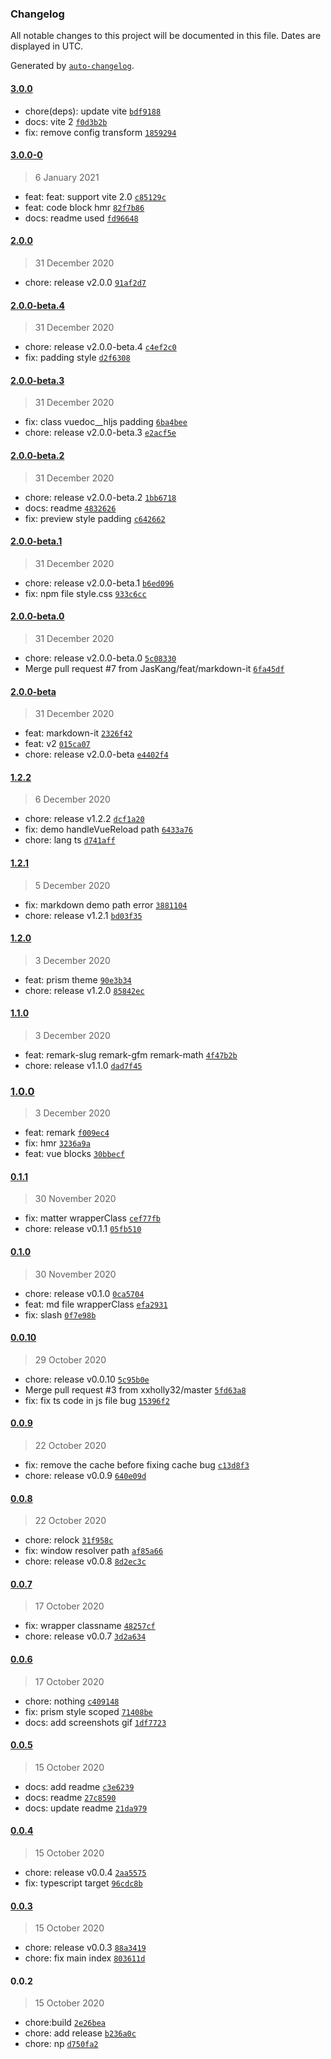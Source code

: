 ### Changelog

All notable changes to this project will be documented in this file. Dates are displayed in UTC.

Generated by [`auto-changelog`](https://github.com/CookPete/auto-changelog).

#### [3.0.0](https://github.com/JasKang/vite-plugin-vuedoc/compare/3.0.0-0...3.0.0)

- chore(deps): update vite [`bdf9188`](https://github.com/JasKang/vite-plugin-vuedoc/commit/bdf91881664bb91c7302c50d9cb7680720dfd751)
- docs: vite 2 [`f0d3b2b`](https://github.com/JasKang/vite-plugin-vuedoc/commit/f0d3b2b516e1395e9d8cd464fc904a6f41c86c88)
- fix: remove config transform [`1859294`](https://github.com/JasKang/vite-plugin-vuedoc/commit/185929433309ca7868200093a590dfa1bfb4fe85)

#### [3.0.0-0](https://github.com/JasKang/vite-plugin-vuedoc/compare/2.0.0...3.0.0-0)

> 6 January 2021

- feat: feat: support vite 2.0 [`c85129c`](https://github.com/JasKang/vite-plugin-vuedoc/commit/c85129c3f125ea87990c24c9d99956d1409d3f91)
- feat: code block hmr [`82f7b86`](https://github.com/JasKang/vite-plugin-vuedoc/commit/82f7b86b6710107a67ff7269bab252607b1c09c7)
- docs: readme used [`fd96648`](https://github.com/JasKang/vite-plugin-vuedoc/commit/fd966480cb3df01e0e51018f8bd25a2a7f7adb61)

#### [2.0.0](https://github.com/JasKang/vite-plugin-vuedoc/compare/2.0.0-beta.4...2.0.0)

> 31 December 2020

- chore: release v2.0.0 [`91af2d7`](https://github.com/JasKang/vite-plugin-vuedoc/commit/91af2d7487d8973beb2755c1b4ab0402640b1b36)

#### [2.0.0-beta.4](https://github.com/JasKang/vite-plugin-vuedoc/compare/2.0.0-beta.3...2.0.0-beta.4)

> 31 December 2020

- chore: release v2.0.0-beta.4 [`c4ef2c0`](https://github.com/JasKang/vite-plugin-vuedoc/commit/c4ef2c04e83f21fb2b7ee0599b0ce7c2dd9ee90a)
- fix: padding style [`d2f6308`](https://github.com/JasKang/vite-plugin-vuedoc/commit/d2f630861d71c1820141a4c06d1bb3efd97150ac)

#### [2.0.0-beta.3](https://github.com/JasKang/vite-plugin-vuedoc/compare/2.0.0-beta.2...2.0.0-beta.3)

> 31 December 2020

- fix: class vuedoc__hljs padding [`6ba4bee`](https://github.com/JasKang/vite-plugin-vuedoc/commit/6ba4bee287635464113e44ed32c25bd27fa5bba8)
- chore: release v2.0.0-beta.3 [`e2acf5e`](https://github.com/JasKang/vite-plugin-vuedoc/commit/e2acf5e4d36c076da854fc4f5a4662bb86fd98c3)

#### [2.0.0-beta.2](https://github.com/JasKang/vite-plugin-vuedoc/compare/2.0.0-beta.1...2.0.0-beta.2)

> 31 December 2020

- chore: release v2.0.0-beta.2 [`1bb6718`](https://github.com/JasKang/vite-plugin-vuedoc/commit/1bb6718a769a4a34cdbff7bcab4ba6147e85d20f)
- docs: readme [`4832626`](https://github.com/JasKang/vite-plugin-vuedoc/commit/48326269d300a3abb5c531c10c66d8fc3b7eef5b)
- fix: preview style padding [`c642662`](https://github.com/JasKang/vite-plugin-vuedoc/commit/c6426624f8e9d50d7d9d39329337cadd1ccc1885)

#### [2.0.0-beta.1](https://github.com/JasKang/vite-plugin-vuedoc/compare/2.0.0-beta.0...2.0.0-beta.1)

> 31 December 2020

- chore: release v2.0.0-beta.1 [`b6ed096`](https://github.com/JasKang/vite-plugin-vuedoc/commit/b6ed09654d179379822d405dd2922799b896ad40)
- fix: npm file style.css [`933c6cc`](https://github.com/JasKang/vite-plugin-vuedoc/commit/933c6cc2a2c91441fdb91568799cb82a3dd5effe)

#### [2.0.0-beta.0](https://github.com/JasKang/vite-plugin-vuedoc/compare/2.0.0-beta...2.0.0-beta.0)

> 31 December 2020

- chore: release v2.0.0-beta.0 [`5c08330`](https://github.com/JasKang/vite-plugin-vuedoc/commit/5c08330e3065ace235a596a15ab9500218ed728f)
- Merge pull request #7 from JasKang/feat/markdown-it [`6fa45df`](https://github.com/JasKang/vite-plugin-vuedoc/commit/6fa45df77f83e07eccd5f0a30e825d8863d04bb0)

#### [2.0.0-beta](https://github.com/JasKang/vite-plugin-vuedoc/compare/1.2.2...2.0.0-beta)

> 31 December 2020

- feat: markdown-it [`2326f42`](https://github.com/JasKang/vite-plugin-vuedoc/commit/2326f420d26dc6d3db80336b9632cb8647b24b58)
- feat: v2 [`015ca07`](https://github.com/JasKang/vite-plugin-vuedoc/commit/015ca0718df38095c695f62f2f6ca2103a3a9112)
- chore: release v2.0.0-beta [`e4402f4`](https://github.com/JasKang/vite-plugin-vuedoc/commit/e4402f4bc0c7a58729db31deca99445c8a35d8cf)

#### [1.2.2](https://github.com/JasKang/vite-plugin-vuedoc/compare/1.2.1...1.2.2)

> 6 December 2020

- chore: release v1.2.2 [`dcf1a20`](https://github.com/JasKang/vite-plugin-vuedoc/commit/dcf1a20ab6adb2c6b7279d4c43211f96468cff0e)
- fix: demo handleVueReload path [`6433a76`](https://github.com/JasKang/vite-plugin-vuedoc/commit/6433a768902a6b2bf4e9f1959e470cade0fafce0)
- chore: lang ts [`d741aff`](https://github.com/JasKang/vite-plugin-vuedoc/commit/d741aff0172c11e94d12b4a53c621d0f46b0e3fa)

#### [1.2.1](https://github.com/JasKang/vite-plugin-vuedoc/compare/1.2.0...1.2.1)

> 5 December 2020

- fix: markdown demo path error [`3881104`](https://github.com/JasKang/vite-plugin-vuedoc/commit/3881104b559ef52b2fedeaee99b020413edd6d83)
- chore: release v1.2.1 [`bd03f35`](https://github.com/JasKang/vite-plugin-vuedoc/commit/bd03f35afef206863f15cc2f05718e7e022881d8)

#### [1.2.0](https://github.com/JasKang/vite-plugin-vuedoc/compare/1.1.0...1.2.0)

> 3 December 2020

- feat: prism theme [`90e3b34`](https://github.com/JasKang/vite-plugin-vuedoc/commit/90e3b34423e53651578c270b4517c74155a39648)
- chore: release v1.2.0 [`85842ec`](https://github.com/JasKang/vite-plugin-vuedoc/commit/85842eca6bfe5426fc3b1c963e022fef16c7024b)

#### [1.1.0](https://github.com/JasKang/vite-plugin-vuedoc/compare/1.0.0...1.1.0)

> 3 December 2020

- feat: remark-slug remark-gfm remark-math [`4f47b2b`](https://github.com/JasKang/vite-plugin-vuedoc/commit/4f47b2ba64606c22a985423ad543290bbcac06c3)
- chore: release v1.1.0 [`dad7f45`](https://github.com/JasKang/vite-plugin-vuedoc/commit/dad7f45802e67ff6dc1a8ba263f980268d040040)

### [1.0.0](https://github.com/JasKang/vite-plugin-vuedoc/compare/0.1.1...1.0.0)

> 3 December 2020

- feat: remark [`f009ec4`](https://github.com/JasKang/vite-plugin-vuedoc/commit/f009ec482d0cb95e2591384eec19b3fb2b4f51f5)
- fix: hmr [`3236a9a`](https://github.com/JasKang/vite-plugin-vuedoc/commit/3236a9ab7399dc017bef2db39646974711ad179f)
- feat: vue blocks [`30bbecf`](https://github.com/JasKang/vite-plugin-vuedoc/commit/30bbecf4581b494d7eccffaf509a3e5373a50112)

#### [0.1.1](https://github.com/JasKang/vite-plugin-vuedoc/compare/0.1.0...0.1.1)

> 30 November 2020

- fix: matter wrapperClass [`cef77fb`](https://github.com/JasKang/vite-plugin-vuedoc/commit/cef77fb6e60d8cf180a700b2fe564a8b5777e119)
- chore: release v0.1.1 [`05fb510`](https://github.com/JasKang/vite-plugin-vuedoc/commit/05fb5100ea7e863a2ad065ad0e569ed691abaa96)

#### [0.1.0](https://github.com/JasKang/vite-plugin-vuedoc/compare/0.0.10...0.1.0)

> 30 November 2020

- chore: release v0.1.0 [`0ca5704`](https://github.com/JasKang/vite-plugin-vuedoc/commit/0ca57042fa0093f098d0affc447bfd38838889d1)
- feat: md file wrapperClass [`efa2931`](https://github.com/JasKang/vite-plugin-vuedoc/commit/efa29314ab9ffd534d73a29d125f3c2aeada5b75)
- fix: slash [`0f7e98b`](https://github.com/JasKang/vite-plugin-vuedoc/commit/0f7e98b54d983e7abd535d838570f45c56050d5d)

#### [0.0.10](https://github.com/JasKang/vite-plugin-vuedoc/compare/0.0.9...0.0.10)

> 29 October 2020

- chore: release v0.0.10 [`5c95b0e`](https://github.com/JasKang/vite-plugin-vuedoc/commit/5c95b0e7462ca4ea0835f63eb59c689203d225cd)
- Merge pull request #3 from xxholly32/master [`5fd63a8`](https://github.com/JasKang/vite-plugin-vuedoc/commit/5fd63a8bf51d77054f9d4ef63e0f2382071f0293)
- fix: fix ts code in js file bug [`15396f2`](https://github.com/JasKang/vite-plugin-vuedoc/commit/15396f249113264a0401785e743c3fbeba43c837)

#### [0.0.9](https://github.com/JasKang/vite-plugin-vuedoc/compare/0.0.8...0.0.9)

> 22 October 2020

- fix: remove the cache before fixing cache bug [`c13d8f3`](https://github.com/JasKang/vite-plugin-vuedoc/commit/c13d8f363753842e637a08afed97457d3001a866)
- chore: release v0.0.9 [`640e09d`](https://github.com/JasKang/vite-plugin-vuedoc/commit/640e09d4a1e0b56b82e8339f065fef43469f48d0)

#### [0.0.8](https://github.com/JasKang/vite-plugin-vuedoc/compare/0.0.7...0.0.8)

> 22 October 2020

- chore: relock [`31f958c`](https://github.com/JasKang/vite-plugin-vuedoc/commit/31f958c18c45ee59956828cf19bb7b3e64ebb86a)
- fix: window resolver path [`af85a66`](https://github.com/JasKang/vite-plugin-vuedoc/commit/af85a660594ffe6512e40c17991d451d61bd4204)
- chore: release v0.0.8 [`8d2ec3c`](https://github.com/JasKang/vite-plugin-vuedoc/commit/8d2ec3ce8e6f8a109a85b89c7674d81c5e791dbe)

#### [0.0.7](https://github.com/JasKang/vite-plugin-vuedoc/compare/0.0.6...0.0.7)

> 17 October 2020

- fix: wrapper classname [`48257cf`](https://github.com/JasKang/vite-plugin-vuedoc/commit/48257cf4e34ba7f0b41299183455b33e44bc522e)
- chore: release v0.0.7 [`3d2a634`](https://github.com/JasKang/vite-plugin-vuedoc/commit/3d2a63411115476c01b86b969f185da69538b27d)

#### [0.0.6](https://github.com/JasKang/vite-plugin-vuedoc/compare/0.0.5...0.0.6)

> 17 October 2020

- chore: nothing [`c409148`](https://github.com/JasKang/vite-plugin-vuedoc/commit/c4091480fed042d921b611c690ba19cd9ce7c45d)
- fix: prism style scoped [`71408be`](https://github.com/JasKang/vite-plugin-vuedoc/commit/71408bef0484ae2d29ddd2097c66e77ca3231f77)
- docs: add screenshots gif [`1df7723`](https://github.com/JasKang/vite-plugin-vuedoc/commit/1df7723f764047606ab35227b50d714cb28da918)

#### [0.0.5](https://github.com/JasKang/vite-plugin-vuedoc/compare/0.0.4...0.0.5)

> 15 October 2020

- docs: add readme [`c3e6239`](https://github.com/JasKang/vite-plugin-vuedoc/commit/c3e6239da110d98dadde36a264d9e683839fdc02)
- docs: readme [`27c8590`](https://github.com/JasKang/vite-plugin-vuedoc/commit/27c85905c3d0f1663170cb3fc53820e546b91b3d)
- docs: update readme [`21da979`](https://github.com/JasKang/vite-plugin-vuedoc/commit/21da9795e83f2b81981d34420d4e2d4810c19c95)

#### [0.0.4](https://github.com/JasKang/vite-plugin-vuedoc/compare/0.0.3...0.0.4)

> 15 October 2020

- chore: release v0.0.4 [`2aa5575`](https://github.com/JasKang/vite-plugin-vuedoc/commit/2aa5575d517c5c692fc6eaa49c204c2db7b61e50)
- fix: typescript target [`96cdc8b`](https://github.com/JasKang/vite-plugin-vuedoc/commit/96cdc8b642a0a6a8c1bfd38095c49041307456dd)

#### [0.0.3](https://github.com/JasKang/vite-plugin-vuedoc/compare/0.0.2...0.0.3)

> 15 October 2020

- chore: release v0.0.3 [`88a3419`](https://github.com/JasKang/vite-plugin-vuedoc/commit/88a341918613c02e69233430d4207426080804ba)
- chore: fix main index [`803611d`](https://github.com/JasKang/vite-plugin-vuedoc/commit/803611dd0944f959413e940b170f3c0e6436bf8b)

#### 0.0.2

> 15 October 2020

- chore:build [`2e26bea`](https://github.com/JasKang/vite-plugin-vuedoc/commit/2e26bea9d36cb5292e659daf0e2983322c91e3bd)
- chore: add release [`b236a0c`](https://github.com/JasKang/vite-plugin-vuedoc/commit/b236a0c0e8b4d65bcc8b1b032cf2ec525e81cd9f)
- chore: np [`d750fa2`](https://github.com/JasKang/vite-plugin-vuedoc/commit/d750fa2bd4364290f37d96bb5c7b95f348b7ae3c)
